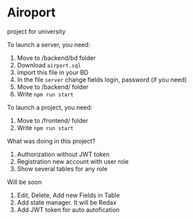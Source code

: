# Airoport
project for university

To launch a server, you need:
1) Move to /backend/bd folder
2) Download `airport.sql`
3) import this file in your BD
4) In the file `server` change fields login, password (if you need)
3) Move to /backend/ folder
4) Write `npm run start`

To launch a project, you need:
1) Move to /frontend/ folder
2) Write `npm run start`



What was doing in this project?
1) Authorization without JWT token
2) Registration new account with user role
3) Show several tables for any role

Will be soon
1) Edit, Delete, Add new Fields in Table
2) Add state manager. It will be Redax
3) Add JWT token for auto autofication
